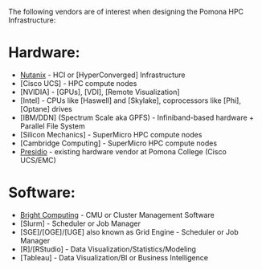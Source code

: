 The following vendors are of interest when designing the Pomona HPC Infrastructure:

# Hardware:

* [Nutanix](https://github.com/also-systems/pomona/tree/master/design/vendors/Nutanix) - HCI or [HyperConverged] Infrastructure
* [Cisco UCS] - HPC compute nodes
* [NVIDIA] - [GPUs], [VDI], [Remote Visualization]
* [Intel] - CPUs like [Haswell] and [Skylake], coprocessors like [Phi], [Optane] drives
* [IBM/DDN] (Spectrum Scale aka GPFS) - Infiniband-based hardware + Parallel File System
* [Silicon Mechanics] - SuperMicro HPC compute nodes
* [Cambridge Computing] - SuperMicro HPC compute nodes
* [Presidio](https://github.com/Pomona-ITS/hpc/tree/master/design/vendors/Presidio) - existing hardware vendor at Pomona College (Cisco UCS/EMC)

# Software:

* [Bright Computing](https://github.com/also-systems/pomona/tree/master/design/vendors/Bright%20Computing) - CMU or Cluster Management Software
* [Slurm] - Scheduler or Job Manager
* [SGE]/[OGE]/[UGE] also known as Grid Engine - Scheduler or Job Manager
* [R]/[RStudio] - Data Visualization/Statistics/Modeling
* [Tableau] - Data Visualization/BI or Business Intelligence
